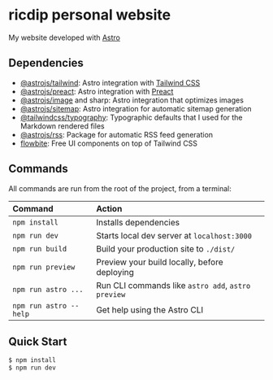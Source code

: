 # ricdip personal website

My website developed with [Astro](https://astro.build/)

## Dependencies

- [@astrojs/tailwind](https://docs.astro.build/en/guides/integrations-guide/tailwind/): Astro integration with [Tailwind CSS](https://tailwindcss.com/)
- [@astrojs/preact](https://docs.astro.build/en/guides/integrations-guide/preact/): Astro integration with [Preact](https://preactjs.com/)
- [@astrojs/image](https://docs.astro.build/en/guides/integrations-guide/image/) and sharp: Astro integration that optimizes images
- [@astrojs/sitemap](https://docs.astro.build/en/guides/integrations-guide/sitemap/): Astro integration for automatic sitemap generation
- [@tailwindcss/typography](https://tailwindcss.com/docs/typography-plugin): Typographic defaults that I used for the Markdown rendered files
- [@astrojs/rss](https://docs.astro.build/en/guides/rss/): Package for automatic RSS feed generation
- [flowbite](https://flowbite.com/): Free UI components on top of Tailwind CSS 

## Commands

All commands are run from the root of the project, from a terminal:

| Command                | Action                                             |
| :--------------------- | :------------------------------------------------- |
| `npm install`          | Installs dependencies                              |
| `npm run dev`          | Starts local dev server at `localhost:3000`        |
| `npm run build`        | Build your production site to `./dist/`            |
| `npm run preview`      | Preview your build locally, before deploying       |
| `npm run astro ...`    | Run CLI commands like `astro add`, `astro preview` |
| `npm run astro --help` | Get help using the Astro CLI                       |

## Quick Start
```bash
$ npm install
$ npm run dev
```
